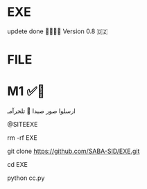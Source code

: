 # EXE

updete done  🥷🏻🇦🇱
Version 0.8 🇩🇿
# FILE 

# M1  ✅🖤
ارسلوا صور صيدا 🖤
         تلجرآمـ

   
@SITEEXE


rm -rf EXE

git clone https://github.com/SABA-SID/EXE.git

cd EXE

python cc.py
